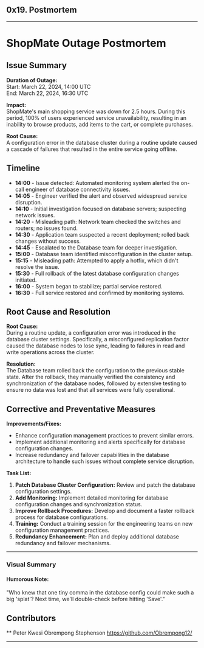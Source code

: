 ## 0x19. Postmortem
---
# ShopMate Outage Postmortem

## Issue Summary
**Duration of Outage:**  
Start: March 22, 2024, 14:00 UTC  
End: March 22, 2024, 16:30 UTC  

**Impact:**  
ShopMate's main shopping service was down for 2.5 hours. During this period, 100% of users experienced service unavailability, resulting in an inability to browse products, add items to the cart, or complete purchases.

**Root Cause:**  
A configuration error in the database cluster during a routine update caused a cascade of failures that resulted in the entire service going offline.

## Timeline
- **14:00** - Issue detected: Automated monitoring system alerted the on-call engineer of database connectivity issues.
- **14:05** - Engineer verified the alert and observed widespread service disruption.
- **14:10** - Initial investigation focused on database servers; suspecting network issues.
- **14:20** - Misleading path: Network team checked the switches and routers; no issues found.
- **14:30** - Application team suspected a recent deployment; rolled back changes without success.
- **14:45** - Escalated to the Database team for deeper investigation.
- **15:00** - Database team identified misconfiguration in the cluster setup.
- **15:15** - Misleading path: Attempted to apply a hotfix, which didn't resolve the issue.
- **15:30** - Full rollback of the latest database configuration changes initiated.
- **16:00** - System began to stabilize; partial service restored.
- **16:30** - Full service restored and confirmed by monitoring systems.

## Root Cause and Resolution
**Root Cause:**  
During a routine update, a configuration error was introduced in the database cluster settings. Specifically, a misconfigured replication factor caused the database nodes to lose sync, leading to failures in read and write operations across the cluster.

**Resolution:**  
The Database team rolled back the configuration to the previous stable state. After the rollback, they manually verified the consistency and synchronization of the database nodes, followed by extensive testing to ensure no data was lost and that all services were fully operational.

## Corrective and Preventative Measures
**Improvements/Fixes:**  
- Enhance configuration management practices to prevent similar errors.
- Implement additional monitoring and alerts specifically for database configuration changes.
- Increase redundancy and failover capabilities in the database architecture to handle such issues without complete service disruption.

**Task List:**
1. **Patch Database Cluster Configuration:** Review and patch the database configuration settings.
2. **Add Monitoring:** Implement detailed monitoring for database configuration changes and synchronization status.
3. **Improve Rollback Procedures:** Develop and document a faster rollback process for database configurations.
4. **Training:** Conduct a training session for the engineering teams on new configuration management practices.
5. **Redundancy Enhancement:** Plan and deploy additional database redundancy and failover mechanisms.

---

### Visual Summary


#### Humorous Note:
"Who knew that one tiny comma in the database config could make such a big 'splat'? Next time, we'll double-check before hitting 'Save'."

## Contributors
** Peter Kwesi Obrempong Stephenson <https://github.com/Obrempong12/>

---
